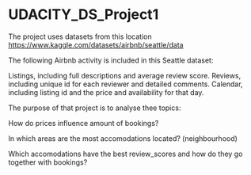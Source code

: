 # UDACITY_DS_Project1
The project uses datasets from this location https://www.kaggle.com/datasets/airbnb/seattle/data

The following Airbnb activity is included in this Seattle dataset:

Listings, including full descriptions and average review score. Reviews, including unique id for each reviewer and detailed comments. Calendar, including listing id and the price and availability for that day.

The purpose of that project is to analyse thee topics:

How do prices influence amount of bookings? </br>

In which areas are the most accomodations located? (neighbourhood)

Which accomodations have the best review_scores and how do they go together with bookings?
